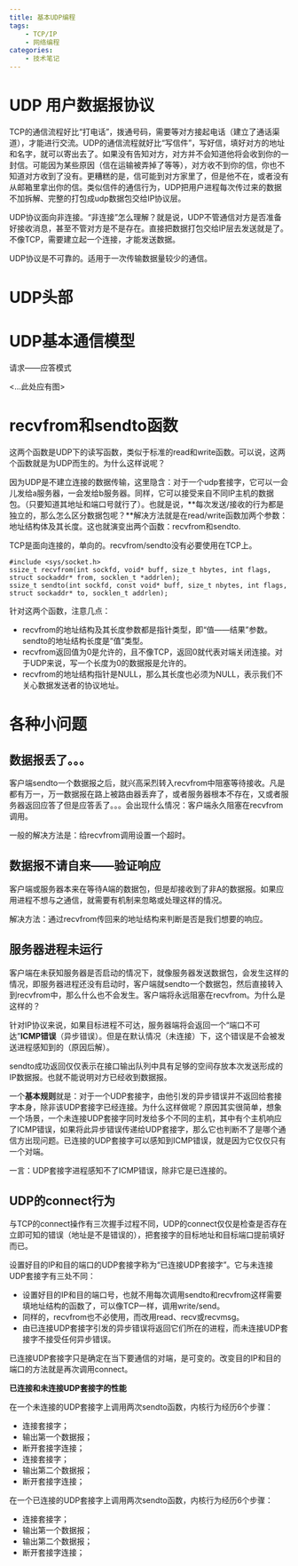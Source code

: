 ```yaml
---
title: 基本UDP编程
tags:
    - TCP/IP
    - 网络编程
categories:
    - 技术笔记
---
```


# UDP 用户数据报协议

TCP的通信流程好比“打电话”，拨通号码，需要等对方接起电话（建立了通话渠道），才能进行交流。UDP的通信流程就好比“写信件”，写好信，填好对方的地址和名字，就可以寄出去了。如果没有告知对方，对方并不会知道他将会收到你的一封信。可能因为某些原因（信在运输被弄掉了等等），对方收不到你的信，你也不知道对方收到了没有。更糟糕的是，信可能到对方家里了，但是他不在，或者没有从邮箱里拿出你的信。类似信件的通信行为，UDP把用户进程每次传过来的数据不加拆解、完整的打包成udp数据包交给IP协议层。

UDP协议面向非连接。“非连接”怎么理解？就是说，UDP不管通信对方是否准备好接收消息，甚至不管对方是不是存在。直接把数据打包交给IP层去发送就是了。不像TCP，需要建立起一个连接，才能发送数据。

UDP协议是不可靠的。适用于一次传输数据量较少的通信。

# UDP头部

# UDP基本通信模型

请求——应答模式

<...此处应有图>

# recvfrom和sendto函数

这两个函数是UDP下的读写函数，类似于标准的read和write函数。可以说，这两个函数就是为UDP而生的。为什么这样说呢？

因为UDP是不建立连接的数据传输，这里隐含：对于一个udp套接字，它可以一会儿发给a服务器，一会发给b服务器。同样，它可以接受来自不同IP主机的数据包。（只要知道其地址和端口号就行了）。也就是说，**每次发送/接收的行为都是独立的，那么怎么区分数据包呢？**解决方法就是在read/write函数加两个参数：地址结构体及其长度。这也就演变出两个函数：recvfrom和sendto.

TCP是面向连接的，单向的。recvfrom/sendto没有必要使用在TCP上。
```
#include <sys/socket.h>
ssize_t recvfrom(int sockfd, void* buff, size_t hbytes, int flags, struct sockaddr* from, socklen_t *addrlen);
ssize_t sendto(int sockfd, const void* buff, size_t nbytes, int flags, struct sockaddr* to, socklen_t addrlen);
```

针对这两个函数，注意几点：
- recvfrom的地址结构及其长度参数都是指针类型，即“值——结果”参数。sendto的地址结构长度是“值”类型。
- recvfrom返回值为0是允许的，且不像TCP，返回0就代表对端关闭连接。对于UDP来说，写一个长度为0的数据报是允许的。
- recvfrom的地址结构指针是NULL，那么其长度也必须为NULL，表示我们不关心数据发送者的协议地址。

# 各种小问题
## 数据报丢了。。。
客户端sendto一个数据报之后，就兴高采烈转入recvfrom中阻塞等待接收。凡是都有万一，万一数据报在路上被路由器丢弃了，或者服务器根本不存在，又或者服务器返回应答了但是应答丢了。。。会出现什么情况：客户端永久阻塞在recvfrom调用。

一般的解决方法是：给recvfrom调用设置一个超时。

## 数据报不请自来——验证响应
客户端或服务器本来在等待A端的数据包，但是却接收到了非A的数据报。如果应用进程不想与之通信，就需要有机制来忽略或处理这样的情况。

解决方法：通过recvfrom传回来的地址结构来判断是否是我们想要的响应。

## 服务器进程未运行
客户端在未获知服务器是否启动的情况下，就像服务器发送数据包，会发生这样的情况，即服务器进程还没有启动时，客户端就sendto一个数据包，然后直接转入到recvfrom中，那么什么也不会发生。客户端将永远阻塞在recvfrom。为什么是这样的？

针对IP协议来说，如果目标进程不可达，服务器端将会返回一个“端口不可达”**ICMP错误**（异步错误）。但是在默认情况（未连接）下，这个错误是不会被发送进程感知到的（原因后解）。

sendto成功返回仅仅表示在接口输出队列中具有足够的空间存放本次发送形成的IP数据报。也就不能说明对方已经收到数据报。

一个**基本规则**就是：对于一个UDP套接字，由他引发的异步错误并不返回给套接字本身，除非该UDP套接字已经连接。为什么这样做呢？原因其实很简单，想象一个场景，一个未连接UDP套接字同时发给多个不同的主机，其中有个主机响应了ICMP错误，如果将此异步错误传递给UDP套接字，那么它也判断不了是哪个通信方出现问题。已连接的UDP套接字可以感知到ICMP错误，就是因为它仅仅只有一个对端。

一言：UDP套接字进程感知不了ICMP错误，除非它是已连接的。

## UDP的connect行为

与TCP的connect操作有三次握手过程不同，UDP的connect仅仅是检查是否存在立即可知的错误（地址是不是错误的），把套接字的目标地址和目标端口提前填好而已。

设置好目的IP和目的端口的UDP套接字称为“已连接UDP套接字”。它与未连接UDP套接字有三处不同：
- 设置好目的IP和目的端口号，也就不用每次调用sendto和recvfrom这样需要填地址结构的函数了，可以像TCP一样，调用write/send。
- 同样的，recvfrom也不必使用，而改用read、recv或recvmsg。
- 由已连接UDP套接字引发的异步错误将返回它们所在的进程，而未连接UDP套接字不接受任何异步错误。

已连接UDP套接字只是确定在当下要通信的对端，是可变的。改变目的IP和目的端口的方法就是再次调用connect。

**已连接和未连接UDP套接字的性能**

在一个未连接的UDP套接字上调用两次sendto函数，内核行为经历6个步骤：
- 连接套接字；
- 输出第一个数据报；
- 断开套接字连接；
- 连接套接字；
- 输出第二个数据报；
- 断开套接字连接；

在一个已连接的UDP套接字上调用两次sendto函数，内核行为经历6个步骤：
- 连接套接字；
- 输出第一个数据报；
- 输出第二个数据报；
- 断开套接字连接；